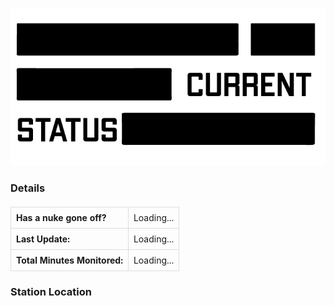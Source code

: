 ![Current Status](./assets/img/current_status.png)

<script>
// Fetch the JSON data
fetch(`https://api.github.com/repos/bigcrimping/ned_json/contents/events.json?t=${Date.now()}`, {
  headers: {
    'Accept': 'application/vnd.github.v3.raw'
  }
})
  .then(response => {
    if (!response.ok) {
      throw new Error('Network response was not ok');
    }
    return response.json();
  })
  .then(data => {
    // Decode base64 JSON content
    const decodedData = JSON.parse(atob(data.content));

    // Update nuke status with styling
    const statusElement = document.getElementById('nuke-status');
    const isNukeGoneOff = decodedData['nuke gone off?'] === 'no' ? 'No' : 'Yes';
    statusElement.textContent = isNukeGoneOff;
    statusElement.style.color = isNukeGoneOff === 'No' ? '#2ecc71' : '#e74c3c';

    // Update last updated time with formatting
    const lastUpdatedElement = document.getElementById('last-updated');
    const lastUpdate = new Date(decodedData['last monitor upload date']);
    lastUpdatedElement.textContent = lastUpdate.toLocaleString();

    // Initialize map
    const map = L.map('map').setView([decodedData.lat, decodedData.long], 13);
    L.tileLayer('https://{s}.tile.openstreetmap.org/{z}/{x}/{y}.png', {
      attribution: '© OpenStreetMap contributors'
    }).addTo(map);

    // Add marker
    L.marker([decodedData.lat, decodedData.long])
      .addTo(map)
      .bindPopup(`Station: ${decodedData.station}<br>Last update: ${decodedData['last monitor upload date']}`)
      .openPopup();

    // Update table values
    document.getElementById('table-nuke-status').textContent = isNukeGoneOff;
    document.getElementById('table-last-updated').textContent = lastUpdate.toLocaleString();
    document.getElementById('table-total-minutes').textContent = `${decodedData['total minutes monitored']} minutes`;
  })
  .catch(error => {
    console.error('Error fetching data:', error);
    document.getElementById('nuke-status').innerHTML = '<span style="color: #e74c3c;">Error loading status</span>';
    document.getElementById('last-updated').innerHTML = '<span style="color: #e74c3c;">Error loading update time</span>';
    document.getElementById('map').innerHTML = '<div style="color: #e74c3c; padding: 20px;">Error loading map</div>';
  });
</script>

<h3>Details</h3>
<table style="width: 100%; border-collapse: collapse; margin: 20px 0;">
  <tbody>
    <tr>
      <th style="border: 1px solid #ddd; padding: 8px; text-align: left;">Has a nuke gone off?</th>
      <td id="table-nuke-status" style="border: 1px solid #ddd; padding: 8px;">Loading...</td>
    </tr>
    <tr>
      <th style="border: 1px solid #ddd; padding: 8px; text-align: left;">Last Update:</th>
      <td id="table-last-updated" style="border: 1px solid #ddd; padding: 8px;">Loading...</td>
    </tr>
    <tr>
      <th style="border: 1px solid #ddd; padding: 8px; text-align: left;">Total Minutes Monitored:</th>
      <td id="table-total-minutes" style="border: 1px solid #ddd; padding: 8px;">Loading...</td>
    </tr>
  </tbody>
</table>

<h3>Station Location</h3>
<div id="map" style="height: 400px; width: 100%; margin: 10px 0;"></div>

<script src="https://unpkg.com/leaflet@1.9.4/dist/leaflet.js"></script>
<link rel="stylesheet" href="https://unpkg.com/leaflet@1.9.4/dist/leaflet.css" />








